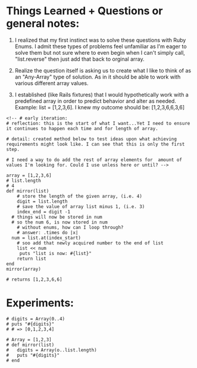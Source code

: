 # Things Learned + Questions or general notes:

  1. I realized that my first instinct was to solve these questions with Ruby Enums. I admit these types of problems feel unfamiliar as I'm eager to solve them but not sure where to even begin when I can't simply call, "list.reverse" then just add that back to orginal array.

  2. Realize the question itself is asking us to create what I like to think of as an "Any-Array" type of solution. As in it should be able to work with various different array values.

  3. I established (like Rails fixtures) that I would hypothetically work with a predefined array in order to predict behavior and alter as needed. Example:
  list = [1,2,3,6]. I knew my outcome should be: [1,2,3,6,6,3,6]



```
<!-- # early iteration:
# reflection: this is the start of what I want...Yet I need to ensure it continues to happen each time and for length of array.

# detail: created method below to test ideas upon what achieving requirements might look like. I can see that this is only the first step.

# I need a way to do add the rest of array elements for  amount of values I'm looking for. Could I use unless here or until? -->

array = [1,2,3,6]
# list.length
# 4
def mirror(list)
    # store the length of the given array, (i.e. 4)
 	digit = list.length
    # save the value of array list minus 1, (i.e. 3)
	index_end = digit -1
  # things will now be stored in num
  # so the num 6, is now stored in num
    # without enums, how can I loop through?
    # answer: .times do |x|
  num = list.at(index_start)
    # soo add that newly acquired number to the end of list
	list << num
	 puts "list is now: #{list}"
	return list
end
mirror(array)

# returns [1,2,3,6,6]

```

# Experiments:
```
# digits = Array(0..4)
# puts "#{digits}"
# # => [0,1,2,3,4]

# Array = [1,2,3]
# def mirror(list)
# 	digits = Array(o..list.length)
# 	puts "#{digits}"
# end
```
